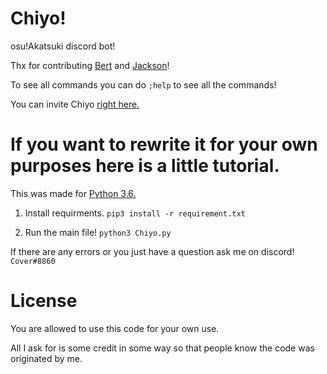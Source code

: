 # Chiyo!
osu!Akatsuki discord bot!

Thx for contributing [Bert](https://github.com/1800yungbert) and [Jackson](https://github.com/jacksonisiah)!

To see all commands you can do ``;help`` to see all the commands! 

You can invite Chiyo [right here.](https://discord.com/api/oauth2/authorize?client_id=705176662366486529&permissions=8&scope=bot)

# If you want to rewrite it for your own purposes here is a little tutorial.

This was made for [Python 3.6.](https://www.python.org/downloads/release/python-360/)

1. Install requirments. ``pip3 install -r requirement.txt``

2. Run the main file! ``python3 Chiyo.py``

If there are any errors or you just have a question ask me on discord! ``Cover#8860``

# License
You are allowed to use this code for your own use. 

All I ask for is some credit in some way so that people know the code was originated by me.
